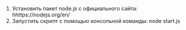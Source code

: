 1. Установить пакет node.js с официального сайта: hhttps://nodejs.org/en/
2. Запустить скрипт с помощью консольной команды: node start.js